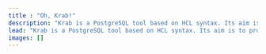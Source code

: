 ```yaml
---
title : "Oh, Krab!"
description: "Krab is a PostgreSQL tool based on HCL syntax. Its aim is to provide fine control for your databases in every environment."
lead: "Krab is a PostgreSQL tool based on HCL syntax. Its aim is to provide fine control for your databases in every environment."
images: []
---
```


